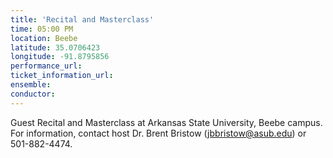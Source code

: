 ```yaml
---
title: 'Recital and Masterclass'
time: 05:00 PM
location: Beebe
latitude: 35.0706423
longitude: -91.8795856
performance_url: 
ticket_information_url: 
ensemble: 
conductor: 
---
```

Guest Recital and Masterclass at Arkansas State University, Beebe campus.  For information, contact host Dr. Brent Bristow (jbbristow@asub.edu) or 501-882-4474.